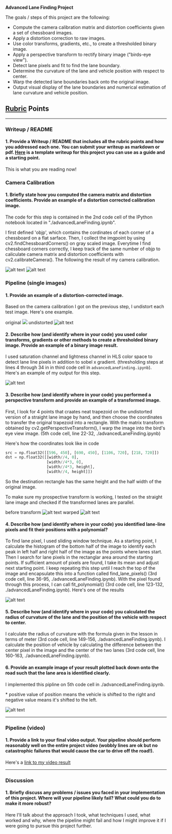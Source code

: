 
**Advanced Lane Finding Project**

The goals / steps of this project are the following:

* Compute the camera calibration matrix and distortion coefficients given a set of chessboard images.
* Apply a distortion correction to raw images.
* Use color transforms, gradients, etc., to create a thresholded binary image.
* Apply a perspective transform to rectify binary image ("birds-eye view").
* Detect lane pixels and fit to find the lane boundary.
* Determine the curvature of the lane and vehicle position with respect to center.
* Warp the detected lane boundaries back onto the original image.
* Output visual display of the lane boundaries and numerical estimation of lane curvature and vehicle position.

[//]: # (Image References)

[original]: ./output_images/camera_calib/original.jpg
[undistorted]: ./output_images/camera_calib/undistorted.jpg "Undistorted"
[test_original]: ./test_images/test2.jpg
[test_undistorted]: ./output_images/undist/test2.jpg "Road Transformed"
[image3]: ./output_images/sobel_s_channel/test2.jpg "Binary Example"
[before_warp]: ./output_images/sobel_s_channel/straight_lines2.jpg
[warped]: ./output_images/threshold_warped/straight_lines2.jpg
[lane_pixel]: ./output_images/lane_pixel/test2.jpg
[marked_lane]: ./output_images/marked_lane/test2.jpg
[video1]: ./project_video.mp4 "Video"

## [Rubric](https://review.udacity.com/#!/rubrics/571/view) Points
---

### Writeup / README

#### 1. Provide a Writeup / README that includes all the rubric points and how you addressed each one.  You can submit your writeup as markdown or pdf.  [Here](https://github.com/udacity/CarND-Advanced-Lane-Lines/blob/master/writeup_template.md) is a template writeup for this project you can use as a guide and a starting point.  

This is what you are reading now!

### Camera Calibration

#### 1. Briefly state how you computed the camera matrix and distortion coefficients. Provide an example of a distortion corrected calibration image.

The code for this step is contained in the 2nd code cell of the IPython notebook located in "./advancedLaneFinding.ipynb".  

I first defined 'objp', which contains the cordinates of each corner of a chessboard on a flat sarface. Then, I collect the imgpoint by using cv2.findChessboardCorners() on gray scaled image. Everytime I find chessboard corners correctly, I keep track of the same number of objp to caliculate camera matrix and distortion coefficients with cv2.calibrateCamera(). The following the result of my camera calibration.

![alt text][original]
![alt text][undistorted]

### Pipeline (single images)

#### 1. Provide an example of a distortion-corrected image.

Based on the camera calibration I got on the previous step, I undistort each test image.
Here's one example.

original
![][test_original]
undistorted
![alt text][test_undistorted]

#### 2. Describe how (and identify where in your code) you used color transforms, gradients or other methods to create a thresholded binary image.  Provide an example of a binary image result.

I used saturation channel and lightness channel in HLS color space to detect lane line pixels in addition to sobel x gradient.
(thresholding steps at lines 4 through 34 in in third code cell in `advancedLaneFinding.ipynb`).  Here's an example of my output for this step. 

![alt text][image3]

#### 3. Describe how (and identify where in your code) you performed a perspective transform and provide an example of a transformed image. 

First, I look for 4 points that craates neat trapezoid on the undistorted version of a straight lane image by hand, and then choose the coordinates to transfer the original trapezoid into a rectangle. With the matrix transform obtained by cv2.getPerspectiveTransform(), I warp the image into the bird's eye view image. (5th code cell, line 22-32, ./advancedLaneFinding.ipynb)

Here's how the coordinates look like in code

```python
src = np.float32([[596, 450], [690, 450], [1106, 720], [218, 720]])
dst = np.float32([[width//4, 0], 
                  [width//4*3, 0],
                  [width//4*3, height],
                  [width//4, height]])
```

So the destination rectangle has the same height and the half width of the original image.

To make sure my prospective transform is working, I tested on the straight lane image and checked if the transformed lanes are parallel.

before transform
![alt text][before_warp]
warped
![alt text][warped]

#### 4. Describe how (and identify where in your code) you identified lane-line pixels and fit their positions with a polynomial?

To find lane pixel, I used sliding window technique. As a starting point, I calculate the histogram of the bottom half of the image to identify each peak in left half and right half of the image as the points where lanes start. Then I search for lane pixels in the rectanglar area around the starting points. If sufficient amount of pixels are found, I take its mean and adjust next starting point. I keep repeating this step until I reach the top of the image and encapsulate this into a function called find_lane_pixels() (3rd code cell, line 36-95, ./advancedLaneFinding.ipynb). With the pixel found through this process, I can call fit_polynomial() (3rd code cell, line 123-132, ./advancedLaneFinding.ipynb).
Here's one of the results

![alt text][lane_pixel]

#### 5. Describe how (and identify where in your code) you calculated the radius of curvature of the lane and the position of the vehicle with respect to center.

I calculate the radius of curvature with the formula given in the lesson in terms of meter (3rd code cell, line 149-156, ./advancedLaneFinding.ipynb).
I calculate the position of vehicle by calculating the difference between the center pixel in the image and the center of the two lanes (3rd code cell, line 160-163, ./advancedLaneFinding.ipynb).

#### 6. Provide an example image of your result plotted back down onto the road such that the lane area is identified clearly.

I implemented this pipline on 5th code cell in ./advancedLaneFinding.ipynb.

\* positive value of position means the vehicle is shifted to the right and negative value means it's shifted to the left.

![alt text][marked_lane]

---

### Pipeline (video)

#### 1. Provide a link to your final video output.  Your pipeline should perform reasonably well on the entire project video (wobbly lines are ok but no catastrophic failures that would cause the car to drive off the road!).

Here's a [link to my video result](./output_videos/marked_project_video.mp4)

---

### Discussion

#### 1. Briefly discuss any problems / issues you faced in your implementation of this project.  Where will your pipeline likely fail?  What could you do to make it more robust?

Here I'll talk about the approach I took, what techniques I used, what worked and why, where the pipeline might fail and how I might improve it if I were going to pursue this project further.  
